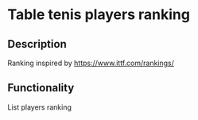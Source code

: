 # Table tenis players ranking

## Description

Ranking inspired by <https://www.ittf.com/rankings/>

## Functionality

List players ranking
